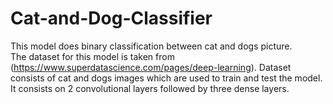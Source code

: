# Cat-and-Dog-Classifier
This model does binary classification between cat and dogs picture.
</br>
The dataset for this model is taken from (https://www.superdatascience.com/pages/deep-learning). Dataset consists of cat and dogs images which are used to train and test the model. It consists on 2 convolutional layers followed by three dense layers.
